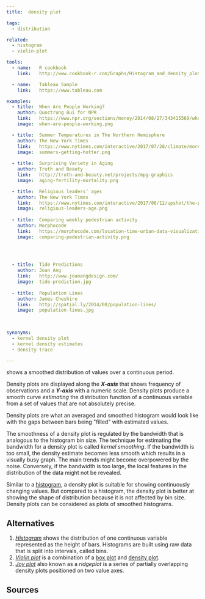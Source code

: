 ```yaml
---
title:  density plot

tags:
  - distribution

related:
  - histogram
  - violin-plot

tools:
  - name:   R cookbook
    link:   http://www.cookbook-r.com/Graphs/Histogram_and_density_plot/

  - name:   Tableau Sample
    link:   https://www.tableau.com

examples:
  - title:  When Are People Working?
    author: Quoctrung Bui for NPR
    link:   https://www.npr.org/sections/money/2014/08/27/343415569/whos-in-the-office-the-american-workday-in-one-graph?/templates/story/story_php=&t=1557322302795
    image:  when-are-people-working.png

  - title:  Summer Temperatures in The Northern Hemisphere
    author: The New York Times
    link:   https://www.nytimes.com/interactive/2017/07/28/climate/more-frequent-extreme-summer-heat.html
    image:  summers-getting-hotter.png
 
  - title:  Surprising Variety in Aging
    author: Truth and Beauty
    link:   http://truth-and-beauty.net/projects/mpg-graphics
    image:  aging-fertility-mortality.png

  - title:  Religious leaders’ ages
    author: The New York Times
    link:   https://www.nytimes.com/interactive/2017/06/12/upshot/the-politics-of-americas-religious-leaders.html?mtrref=luisdva.github.io
    image:  religious-leaders-age.png
  
  - title:  Comparing weekly pedestrian activity
    author: Morphocode
    link:   https://morphocode.com/location-time-urban-data-visualization/?utm_source=mailpoet&utm_medium=email&utm_campaign=visualizing+time
    image:  comparing-pedestrian-activity.png
 


  
  - title:  Tide Predictions
    author: Joan Ang
    link:   http://www.joanangdesign.com/
    image:  tide-prediction.jpg
  
  - title:  Population Lines
    author: James Cheshire
    link:   http://spatial.ly/2014/08/population-lines/
    image:  population-lines.jpg
  
  

synonyms:
  - kernel density plot
  - kernel density estimates
  - density trace

---
```


shows a smoothed distribution of values over a continuous period.
<!--more-->

Density plots are displayed along the ***X-axis*** that shows frequency of observations and a ***Y-axis*** with a numeric scale. Density plots produce a smooth curve *estimating* the distribution function of a continuous variable from a set of values that are not absolutely precise.

Density plots are what an averaged and smoothed histogram would look like with the gaps between bars being "filled" with estimated values.

The smoothness of a density plot is regulated by the bandwidth that is analogous to the histogram bin size. The technique for estimating the bandwidth for a density plot is called *kernel smoothing*.  If the bandwidth is too small, the density estimate becomes less smooth which results in a visually busy graph. The main trends might become overpowered by the noise. Conversely, if the bandwidth is too large, the local features in the distribution of the data might not be revealed. 

Similar to a [histogram](/histogram), a density plot is suitable for showing continuously changing values. But compared to a histogram, the density plot is better at showing the shape of distribution because it is not affected by bin size. Density plots can be considered as plots of smoothed histograms. 



## Alternatives

1. [*Histogram*](/histogram) shows the distribution of one continuous variable represented as the height of bars. Histograms are built using raw data that is split into intervals, called bins. 
2. [*Violin plot*](/violin-plot) is a combination of a [box plot](/box-plot) and [density plot](/density-plot).
3. [*Joy plot*](/joy-plot) also known as a *ridgeplot* is a series of partially overlapping density plots positioned on two value axes.
 

## Sources

[^tukey]: Tukey, John Wilder [Exploratory data analysis.](http://theta.edu.pl/wp-content/uploads/2012/10/exploratorydataanalysis_tukey.pdf) Reading, PA: Addison-Wesley (1977).
